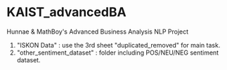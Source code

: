 # KAIST_advancedBA
Hunnae &amp; MathBoy's  Advanced Business Analysis NLP Project

1. "ISKON Data" : use the 3rd sheet "duplicated_removed" for main task.
2. "other_sentiment_dataset" : folder including POS/NEU/NEG sentiment dataset.
